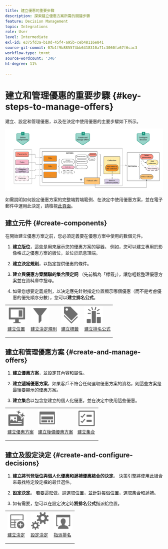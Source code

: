 ```yaml
---
title: 建立優惠的重要步驟
description: 探索建立優惠方案所需的關鍵步驟
feature: Decision Management
topic: Integrations
role: User
level: Intermediate
exl-id: e375fd3a-b10d-45f4-a95b-ceb48116e841
source-git-commit: 07b1f9b885574bb6418310a71c3060fa67f6cac3
workflow-type: tm+mt
source-wordcount: '346'
ht-degree: 11%

---
```


# 建立和管理優惠的重要步驟 {#key-steps-to-manage-offers}

建立、設定和管理優惠，以及在決定中使用優惠的主要步驟如下所示。

![](../assets/offer-create-manage-process.png)

如需說明如何設定優惠方案的完整端對端範例、在決定中使用優惠方案，並在電子郵件中運用此決定，請檢視[此頁面](../offers-e2e.md)。

## 建立元件 {#create-components}

在開始建立優惠方案之前，您必須定義要在優惠方案中使用的數個元件。

1. **建立版位**，這些是用來展示您的優惠方案的容器。 例如，您可以建立專用於影像格式之優惠方案的版位，並位於訊息頂端。

1. **建立決定規則**，以指定提供優惠的條件。

1. **建立與優惠方案關聯的集合限定詞** （先前稱為「標籤」），讓您輕鬆整理優惠方案並在資料庫中搜尋。

1. 如果您想要定義規則，以決定應先針對指定位置顯示哪個優惠（而不是考慮優惠的優先順序分數），您可以&#x200B;**建立排名公式**。

<table style="table-layout:fixed">
<tr style="border: 0;">
<td>
<img src="../../assets/do-not-localize/icon-placement.svg" width="60px">
<div>
<a href="../offer-library/creating-placements.md">建立位置</a>
</div>
<p>
</td>
<td>
<img src="../../assets/do-not-localize/icon-rules.svg" width="60px">
<div>
<a href="../offer-library/creating-decision-rules.md">建立決定規則</a>
</div>
<p>
<td>
<img src="../../assets/do-not-localize/icon-tags.svg" width="60px">
<div>
<a href="../offer-library/creating-tags.md">建立標籤</a>
</div>
<p>
</td>
<td>
<img src="../../assets/do-not-localize/icon-ranking.svg" width="60px">
<div>
<a href="../ranking/create-ranking-formulas.md">建立排名公式</a>
</div>
<p>
</td>
</tr>
</table>

## 建立和管理優惠方案 {#create-and-manage-offers}

1. **建立優惠方案**，並設定其內容和屬性。

1. **建立遞補優惠方案**，如果客戶不符合任何選取優惠方案的資格，則這些方案是最後要顯示的優惠方案。

1. **建立集合**&#x200B;以包含您建立的個人化優惠，並在決定中使用這些優惠。

<table style="table-layout:fixed">
<tr style="border: 0;">
<td>
<img src="../../assets/do-not-localize/icon-offer.svg" width="60px">
<div>
<a href="../offer-library/creating-personalized-offers.md">建立優惠方案</a>
</div>
<p>
</td>
<td>
<img src="../../assets/do-not-localize/icon-fallback.svg" width="60px">
<div>
<a href="../offer-library/creating-fallback-offers.md">建立後備優惠方案</a>
</div>
<p>
</td>
<td>
<img src="../../assets/do-not-localize/icon-collection.svg" width="60px">
<div>
<a href="../offer-library/creating-collections.md">建立集合</a>
</div>
<p>
</td>
</tr>
</table>

## 建立及設定決定 {#create-and-configure-decisions}

1. **建立將刊登版位與個人化優惠和遞補優惠結合的決定**。 決策引擎將使用此組合來尋找特定設定檔的最佳選件。

1. **設定決定**。 若要這麼做，請選取位置，並針對每個位置，選取集合和遞補。

1. 如有需要，您可以在設定決定時&#x200B;**將排名公式**&#x200B;指派給位置。

<table style="table-layout:fixed">
<tr style="border: 0;">
<td>
<img src="../../assets/do-not-localize/icon-decision.svg" width="60px">
<div>
<a href="../offer-activities/create-offer-activities.md">建立決定</a>
</div>
<p>
</td>
<td>
<img src="../../assets/do-not-localize/icon-configure-decision.svg" width="60px">
<div>
<a href="../offer-activities/create-offer-activities.md#add-offers">設定決定</a>
</div>
<p>
</td>
<td>
<img src="../../assets/do-not-localize/icon-assign-ranking.svg" width="60px">
<div>
<a href="../offer-activities/configure-offer-selection.md#assign-ranking-formula">指派排名</a>
</div>
<p>
</td>
</tr>
</table>
